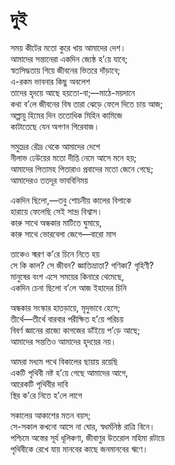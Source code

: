 # দুই

সময় কীটের মতো কুরে খায় আমাদের দেশ।  
আমাদের সন্তানেরা একদিন জ্যেষ্ঠ হ’য়ে যাবে;  
স্বতসিদ্ধতায় গিয়ে জীবনের ভিতরে দাঁড়াবে;  
এ-রকম ভাবনার কিছু অবলেশ  
তাদের হৃদয়ে আছে হয়তো-বা;—মাঠে-ময়দানে  
কথা ব’লে জীবনের বিষ তারা ঝেড়ে ফেলে দিতে চায় আজ;  
অল্পায়ু হিমের দিন ততোধিক মিহিন কামিজে  
কাটাতেছে যেন অগণন গিরেবাজ।  

সমুদ্রের রৌদ্র থেকে আমাদের দেশে  
নীলাভ ঢেউয়ের মতো দীপ্তি নেমে আসে মনে হয়;  
আমাদের পিতামহ পিতারাও প্রবাদের মতো জেনে গেছে;  
আমাদেরও ততদূর ভাববিনিময়  

একদিন ছিলো,—তবু শোচনীয় কালের বিপাকে  
হারায়ে ফেলেছি সেই সান্দ্র বিশ্বাস।  
কারু সাথে অন্ধকার মাটিতে ঘুমায়ে,  
কারু সাথে ভোরবেলা জেগে—বারো মাস  

তাকেও স্মরণ ক’রে চিনে নিতে হয়  
সে কি কাল? সে জীবন? জ্ঞাতিভ্রাতা? গণিকা? গৃহিণী?  
মানুষের বংশ এসে সময়ের কিনারে থেমেছে,  
একদিন চেনা ছিলো ব’লে আজ ইহাদের চিনি  

অন্ধকার সংস্কার  হাতড়ায়ে, মৃদুভাবে হেসে;  
তীর্থে—তীর্থে বারবার পরীক্ষিত হ’য়ে পরিচয়  
বিবর্ণ জ্ঞানের রাজ্যে কাগজের ডাঁইয়ে প’ড়ে আছে;  
আমাদের সন্ততিও আমাদের হৃদয়ের নয়।  

আমরা মধ্যম পথে বিকালের ছায়ায় রয়েছি  
একটি পৃথিবী নষ্ট হ’য়ে গেছে আমাদের আগে,  
আরেকটি পৃথিবীর দাবি  
স্থির ক’রে নিতে হ’লে লাগে  

সকালের আকাশের মতন বয়স;  
সে-সকাল কখনো আসে না ঘোর, স্বধর্মনিষ্ঠ রাত্রি বিনে।  
পশ্চিমে অস্তের সূর্য ধূলিকণা, জীবাণুর উতরোল মহিমা রটায়ে  
পৃথিবীকে রেখে যায় মানবের কাছে জনমানবের ঋণে।